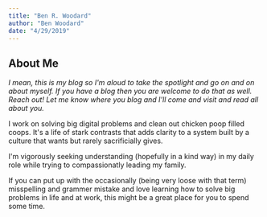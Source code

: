 ```yaml
---
title: "Ben R. Woodard"
author: "Ben Woodard"
date: "4/29/2019"
---
```


## About Me
*I mean, this is my blog so I'm aloud to take the spotlight and go on and on about myself.  If you have a blog then you are welcome to do that as well. Reach out! Let me know where you blog and I'll come and visit and read all about you.*

I work on solving big digital problems and clean out chicken poop filled coops.  It's a life of stark contrasts that adds clarity to a system built by a culture that wants but rarely sacrificially gives.  

I'm vigorously seeking understanding (hopefully in a kind way) in my daily role while trying to compassionatly leading my family.  

If you can put up with the occasionally (being very loose with that term) misspelling and grammer mistake and love learning how to solve big problems in life and at work, this might be a great place for you to spend some time.  


